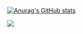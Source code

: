 [![Anurag's GitHub stats](https://github-readme-stats.vercel.app/api?username=daniboywhy&show_icons=true&theme=solarized-light)](https://github.com/anuraghazra/github-readme-stats)

<img src="https://cdn.jsdelivr.net/gh/devicons/devicon@latest/icons/html5/html5-original-wordmark.svg" />
